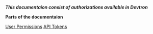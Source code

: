 _**This documentaion consist of authorizations available in Devtron**_

**Parts of the documentaion**

[User Permissions](user-access.md)
[API Tokens](api-token.md)